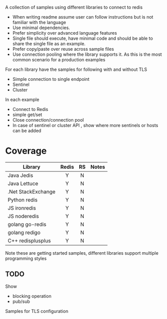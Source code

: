A collection of samples using different libraries to connect to redis

* When writing readme assume user can follow instructions but is not familiar with the language
* Use minimal dependencies. 
* Prefer simplicity over advanced language features
* Single file should execute, have minimal code and  should be able to share the single file as an example.
* Prefer copy/paste over reuse across sample files
* Use connection pooling where the library supports it. As this is the most common scenario for a production examples 

For each library have the samples for following with and without TLS
* Simple connection to single endpoint
* Sentinel
* Cluster

In each example
* Connect to Redis
* simple get/set
* Close connection/connection pool
* In case of sentinel or cluster API , show where more sentinels or hosts can be added


# Coverage


| Library               | Redis| RS  | Notes               |
| --------------------- |:----:|:---:|:-------------------:|
| Java Jedis            | Y    | N   |     | |
| Java Lettuce          | Y    | N   |     | |
|.Net StackExchange     | Y    | N   |     | |
| Python redis          | Y    | N   |     | |
| JS ironredis          | Y    | N   |     | |
| JS noderedis          | Y    | N   |     | |
| golang go-redis       | Y    | N   |     | |
| golang redigo         | Y    | N   |     | |
| C++ redisplusplus     | Y    | N   |     | |







Note these are getting started samples, different libraries support multiple programming styles

## TODO
Show 
* blocking operation
* pub/sub

Samples for TLS configuration